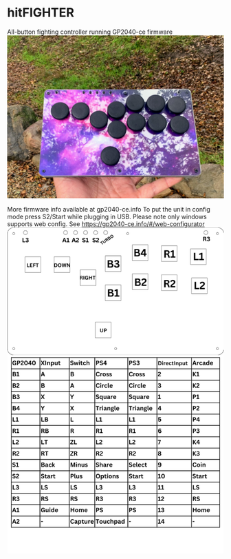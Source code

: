 # hitFIGHTER
All-button fighting controller running GP2040-ce firmware
![](media/outdoor.jpg)

More firmware info available at gp2040-ce.info To put the unit in config mode press S2/Start while plugging in USB. Please note only windows supports web config. See https://gp2040-ce.info/#/web-configurator
![](media/hit.png)

